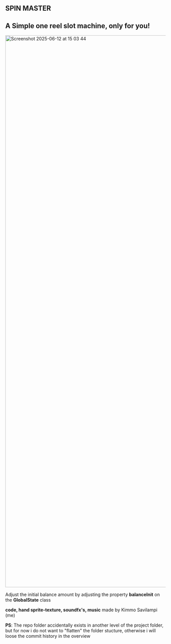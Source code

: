 ## SPIN MASTER

## A Simple one reel slot machine, only for you!

<img width="1728" alt="Screenshot 2025-06-12 at 15 03 44" src="https://github.com/user-attachments/assets/336125b5-8341-412f-8a2f-d63d5da6d39a" />


Adjust the initial balance amount by adjusting the property **balanceInit** on the **GlobalState**  class

**code, hand sprite-texture, soundfx's, music** made by Kimmo Savilampi (me)


**PS**: The repo folder accidentally exists in another level of the project folder, but for now i do not
want to "flatten" the folder stucture, otherwise i will loose the commit history in the overview
